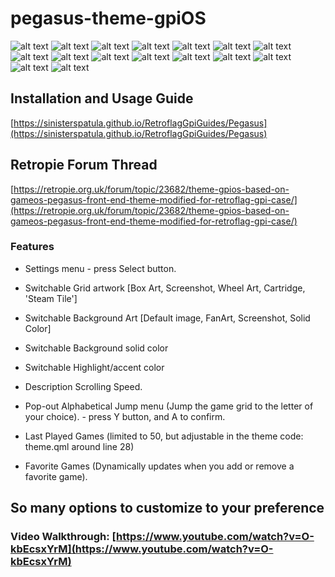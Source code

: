 # pegasus-theme-gpiOS

![alt text](https://i.imgur.com/EjqIWkn.png) ![alt text](https://i.imgur.com/IP9e4t5.png) ![alt text](https://i.imgur.com/jIKEXtI.png) ![alt text](https://i.imgur.com/fjh4uy4.png) ![alt text](https://i.imgur.com/JLq1vAR.png) ![alt text](https://i.imgur.com/yHYOfG3.png) ![alt text](https://i.imgur.com/q8BdOBP.png) ![alt text](https://i.imgur.com/JyDsPvN.png) ![alt text](https://i.imgur.com/EQ0lXfx.png) ![alt text](https://i.imgur.com/ybhIgjM.png) ![alt text](https://i.imgur.com/AJfNLeB.png) ![alt text](https://i.imgur.com/GsWSPm7.png) ![alt text](https://i.imgur.com/8qhPzJt.png) ![alt text](https://i.imgur.com/LR2IJD4.png) ![alt text](https://i.imgur.com/qzL1jI2.png) ![alt text](https://i.imgur.com/OP02bD5.png)

## Installation and Usage Guide

[https://sinisterspatula.github.io/RetroflagGpiGuides/Pegasus](https://sinisterspatula.github.io/RetroflagGpiGuides/Pegasus)

## Retropie Forum Thread

[https://retropie.org.uk/forum/topic/23682/theme-gpios-based-on-gameos-pegasus-front-end-theme-modified-for-retroflag-gpi-case/](https://retropie.org.uk/forum/topic/23682/theme-gpios-based-on-gameos-pegasus-front-end-theme-modified-for-retroflag-gpi-case/)

### Features

* Settings menu - press Select button.

* Switchable Grid artwork [Box Art, Screenshot, Wheel Art, Cartridge, 'Steam Tile']

* Switchable Background Art [Default image, FanArt, Screenshot, Solid Color]

* Switchable Background solid color

* Switchable Highlight/accent color

* Description Scrolling Speed.

* Pop-out Alphabetical Jump menu (Jump the game grid to the letter of your choice). - press Y button, and A to confirm.

* Last Played Games (limited to 50, but adjustable in the theme code: theme.qml around line 28)

* Favorite Games (Dynamically updates when you add or remove a favorite game).

## So many options to customize to your preference

### Video Walkthrough: [https://www.youtube.com/watch?v=O-kbEcsxYrM](https://www.youtube.com/watch?v=O-kbEcsxYrM)
